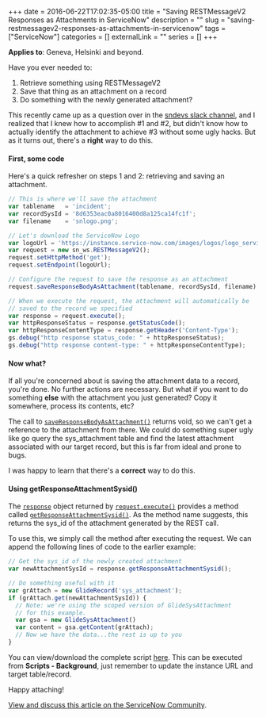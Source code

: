 +++ 
date = 2016-06-22T17:02:35-05:00
title = "Saving RESTMessageV2 Responses as Attachments in ServiceNow"
description = ""
slug = "saving-restmessagev2-responses-as-attachments-in-servicenow" 
tags = ["ServiceNow"]
categories = []
externalLink = ""
series = []
+++

**Applies to**: Geneva, Helsinki and beyond. 

Have you ever needed to: 

1. Retrieve something using RESTMessageV2
2. Save that thing as an attachment on a record
3. Do something with the newly generated attachment? 

This recently came up as a question over in the [sndevs slack channel](http://bit.ly/28NbZdE), and I realized that I knew how to accomplish #1 and #2, but didn't know how to actually identify the attachment to achieve #3 without some ugly hacks. But as it turns out, there's a **right** way to do this. 

#### First, some code

Here's a quick refresher on steps 1 and 2: retrieving and saving an attachment. 

```javascript
// This is where we'll save the attachment
var tablename   = 'incident';
var recordSysId = '8d6353eac0a8016400d8a125ca14fc1f';
var filename    = 'snlogo.png';

// Let's download the ServiceNow Logo
var logoUrl = 'https://instance.service-now.com/images/logos/logo_service-now.png';
var request = new sn_ws.RESTMessageV2();
request.setHttpMethod('get');
request.setEndpoint(logoUrl);

// Configure the request to save the response as an attachment
request.saveResponseBodyAsAttachment(tablename, recordSysId, filename);

// When we execute the request, the attachment will automatically be
// saved to the record we specified
var response = request.execute();
var httpResponseStatus = response.getStatusCode();
var httpResponseContentType = response.getHeader('Content-Type');
gs.debug("http response status_code: " + httpResponseStatus);
gs.debug("http response content-type: " + httpResponseContentType);
```


#### Now what? 

If all you're concerned about is saving the attachment data to a record, you're done. No further actions are necessary. But what if you want to do something **else** with the attachment you just generated? Copy it somewhere, process its contents, etc? 

The call to [`saveResponseBodyAsAttachment()`](http://bit.ly/28Naj3D) returns void, so we can't get a reference to the attachment from there. We could do something super ugly like go query the sys_attachment table and find the latest attachment associated with our target record, but this is far from ideal and prone to bugs. 

I was happy to learn that there's a  **correct** way to do this. 


#### Using getResponseAttachmentSysid()

The [`response`](http://bit.ly/28OCHYt) object returned by [`request.execute()`](http://bit.ly/28Naj3D) provides a method called [`getResponseAttachmentSysid()`](http://bit.ly/28PmalB). As the method name suggests, this returns the sys_id of the attachment generated by the REST call. 

To use this, we simply call the method after executing the request. We can append the following lines of code to the earlier example: 

```javascript
// Get the sys_id of the newly created attachment
var newAttachmentSysId = response.getResponseAttachmentSysid();

// Do something useful with it
var grAttach = new GlideRecord('sys_attachment');
if (grAttach.get(newAttachmentSysId)) {
  // Note: we're using the scoped version of GlideSysAttachment 
  // for this example. 
  var gsa = new GlideSysAttachment()
  var content = gsa.getContent(grAttach); 
  // Now we have the data...the rest is up to you
}
```

You can view/download the complete script [here](https://gist.github.com/jnerius/d2f28b845a64fa7e1d296c79f877a8c2). This can be executed from **Scripts - Background**, just remember to update the instance URL and target table/record. 

Happy attaching! 

[View and discuss this article on the ServiceNow Community](https://community.servicenow.com/community?id=community_blog&sys_id=05fda22ddbd0dbc01dcaf3231f9619c8). 
